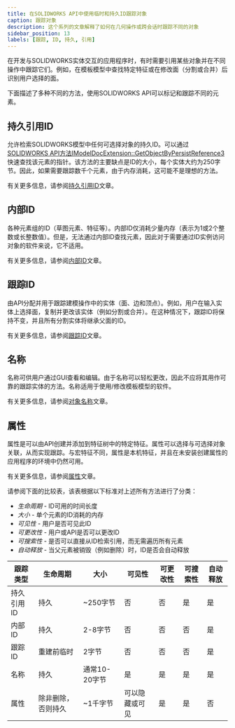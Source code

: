 ```yaml
---
title: 在SOLIDWORKS API中使用临时和持久ID跟踪对象
caption: 跟踪对象
description: 这个系列的文章解释了如何在几何操作或跨会话时跟踪不同的对象
sidebar_position: 13
labels: [跟踪, ID, 持久, 引用]
---
```

在开发与SOLIDWORKS实体交互的应用程序时，有时需要引用某些对象并在不同操作中跟踪它们。例如，在模板模型中查找特定特征或在修改面（分割或合并）后识别用户选择的面。

下面描述了多种不同的方法，使用SOLIDWORKS API可以标记和跟踪不同的元素。

## 持久引用ID

允许检索SOLIDWORKS模型中任何可选择对象的持久ID。可以通过[SOLIDWORKS API方法IModelDocExtension::GetObjectByPersistReference3](https://help.solidworks.com/2012/english/api/sldworksapi/solidworks.interop.sldworks~solidworks.interop.sldworks.imodeldocextension~getobjectbypersistreference3.html)快速查找该元素的指针。该方法的主要缺点是ID的大小，每个实体大约为250字节。因此，如果需要跟踪数千个元素，由于内存消耗，这可能不是理想的方法。

有关更多信息，请参阅[持久引用ID](/docs/codestack/solidworks-api/document/tracking-objects/persist-references/)文章。

## 内部ID

各种元素组的ID（草图元素、特征等）。内部ID仅消耗少量内存（表示为1或2个整数或长整数值）。但是，无法通过内部ID查找元素，因此对于需要通过ID实例访问对象的软件来说，它不适用。

有关更多信息，请参阅[内部ID](/docs/codestack/solidworks-api/document/tracking-objects/internal-ids/)文章。

## 跟踪ID

由API分配并用于跟踪建模操作中的实体（面、边和顶点）。例如，用户在输入实体上选择面，复制并更改该实体（例如分割或合并）。在这种情况下，跟踪ID将保持不变，并且所有分割实体将继承父面的ID。

有关更多信息，请参阅[跟踪ID](/docs/codestack/solidworks-api/document/tracking-objects/tracking-ids/)文章。

## 名称

名称可供用户通过GUI查看和编辑。由于名称可以轻松更改，因此不应将其用作可靠的跟踪实体的方法。名称适用于使用/修改模板模型的软件。

有关更多信息，请参阅[对象名称](/docs/codestack/solidworks-api/document/tracking-objects/names/)文章。

## 属性

属性是可以由API创建并添加到特征树中的特定特征。属性可以选择与可选择对象关联，从而实现跟踪。与宏特征不同，属性是本机特征，并且在未安装创建属性的应用程序的环境中仍然可用。

有关更多信息，请参阅[属性](/docs/codestack/solidworks-api/data-storage/attributes/)文章。

请参阅下面的比较表，该表根据以下标准对上述所有方法进行了分类：

* *生命周期* - ID可用的时间长度
* *大小* - 单个元素的ID消耗的内存
* *可见性* - 用户是否可见此ID
* *可更改性* - 用户或API是否可以更改ID
* *可搜索性* - 是否可以直接从ID检索引用，而无需遍历所有元素
* *自动释放* - 当父元素被销毁（例如删除）时，ID是否会自动释放

|跟踪类型|生命周期|大小|可见性|可更改性|可搜索性|自动释放|
|---|---|---|---|---|---|---|
|持久引用ID|持久|~250字节|否|否|是|是|
|内部ID|持久|2-8字节|否|否|否|是|
|跟踪ID|重建前临时|2字节|否|否|否|是|
|名称|持久|通常10-20字节|是|是|是|是|
|属性|除非删除，否则持久|~1千字节|可以隐藏或可见|是|是|否|